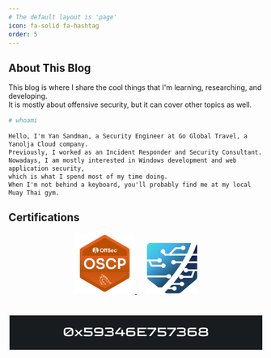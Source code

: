 ```yaml
---
# The default layout is 'page'
icon: fa-solid fa-hashtag
order: 5
---
```



## About This Blog
This blog is where I share the cool things that I'm learning, researching, and developing.<br>
It is mostly about offensive security, but it can cover other topics as well.

```bash
# whoami
```
```
Hello, I'm Yan Sandman, a Security Engineer at Go Global Travel, a Yanolja Cloud company.
Previously, I worked as an Incident Responder and Security Consultant.
Nowadays, I am mostly interested in Windows development and web application security,
which is what I spend most of my time doing.
When I'm not behind a keyboard, you'll probably find me at my local Muay Thai gym.
```

## Certifications

<div style="text-align: center; margin-bottom: 40px;">
  <a href="https://www.credential.net/b5f685ea-9adb-4c0e-a1e8-cf4b0e692483#gs.5rpk66" target="_blank" style="margin-right: 20px;">
    <img width="120" height="120" src="/assets/img/logos/oscp.png" alt="OSCP Certification Logo">
  </a>
  <a href="https://www.linkedin.com/in/yan-sandman-396537242/details/certifications/1720623337790/single-media-viewer?type=DOCUMENT&profileId=ACoAADw8QGIB_TJKJ3Cd_n_ZPX2jfcK-yMbT5_o&lipi=urn%3Ali%3Apage%3Ad_flagship3_profile_view_base_certifications_details%3B9r%2FlQdMnRV%2B2dfU%2F2mM7yg%3D%3D" target="_blank">
    <img width="100" height="100" src="/assets/img/logos/trainsec-main-logo-icon.svg" alt="TrainSec Certification Logo">
  </a>
</div>

<div style="text-align:center; margin-top: 40px;">
  <img width="500" src="/assets/img/logos/ezgif-1-5675809a46.gif" alt="Logo GIF">
</div>
